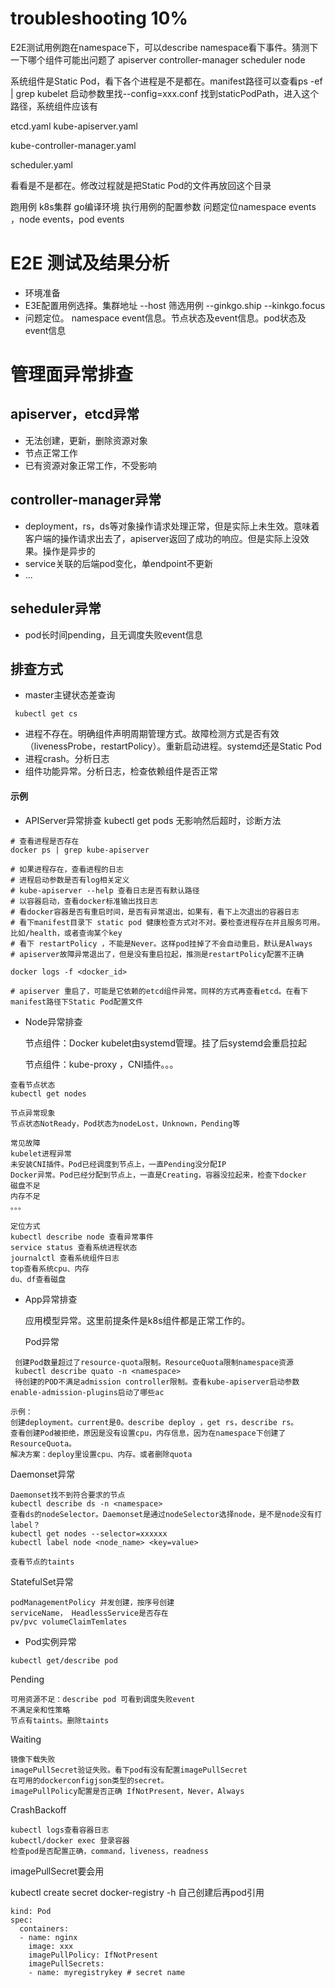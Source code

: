 # troubleshooting 10%

E2E测试用例跑在namespace下，可以describe namespace看下事件。猜测下一下哪个组件可能出问题了
apiserver
controller-manager
scheduler
node

系统组件是Static Pod，看下各个进程是不是都在。manifest路径可以查看ps -ef | grep kubelet 启动参数里找--config=xxx.conf
找到staticPodPath，进入这个路径，系统组件应该有 

etcd.yaml
kube-apiserver.yaml

kube-controller-manager.yaml

scheduler.yaml

看看是不是都在。修改过程就是把Static Pod的文件再放回这个目录

跑用例 
k8s集群
go编译环境
执行用例的配置参数
问题定位namespace events ，node events，pod events


# E2E 测试及结果分析
- 环境准备
- E3E配置用例选择。集群地址 --host 筛选用例 --ginkgo.ship --kinkgo.focus
- 问题定位。 namespace  event信息。节点状态及event信息。pod状态及event信息

# 管理面异常排查

## apiserver，etcd异常
- 无法创建，更新，删除资源对象
- 节点正常工作
- 已有资源对象正常工作，不受影响

## controller-manager异常
- deployment，rs，ds等对象操作请求处理正常，但是实际上未生效。意味着客户端的操作请求出去了，apiserver返回了成功的响应。但是实际上没效果。操作是异步的
- service关联的后端pod变化，单endpoint不更新
- ...

## seheduler异常
- pod长时间pending，且无调度失败event信息

## 排查方式

- master主键状态差查询
```
 kubectl get cs
```

- 进程不存在。明确组件声明周期管理方式。故障检测方式是否有效（livenessProbe，restartPolicy）。重新启动进程。systemd还是Static Pod
- 进程crash。分析日志
- 组件功能异常。分析日志，检查依赖组件是否正常

#### 示例

- APIServer异常排查
  kubectl get pods 无影响然后超时，诊断方法
```
# 查看进程是否存在
docker ps | grep kube-apiserver

# 如果进程存在，查看进程的日志
# 进程启动参数是否有log相关定义
# kube-apiserver --help 查看日志是否有默认路径
# 以容器启动，查看docker标准输出找日志
# 看docker容器是否有重启时间，是否有异常退出，如果有，看下上次退出的容器日志
# 看下manifest目录下 static pod 健康检查方式对不对。要检查进程存在并且服务可用。比如/health，或者查询某个key
# 看下 restartPolicy ，不能是Never。这样pod挂掉了不会自动重启，默认是Always
# apiserver故障异常退出了，但是没有重启拉起，推测是restartPolicy配置不正确

docker logs -f <docker_id>

# apiserver 重启了，可能是它依赖的etcd组件异常。同样的方式再查看etcd。在看下manifest路径下Static Pod配置文件

```

- Node异常排查

  节点组件：Docker kubelet由systemd管理。挂了后systemd会重启拉起
  
  节点组件：kube-proxy ，CNI插件。。。

```
查看节点状态
kubectl get nodes

节点异常现象
节点状态NotReady，Pod状态为nodeLost，Unknown，Pending等

常见故障
kubelet进程异常
未安装CNI插件。Pod已经调度到节点上，一直Pending没分配IP
Docker异常。Pod已经分配到节点上，一直是Creating，容器没拉起来，检查下docker
磁盘不足
内存不足
。。。

定位方式
kubectl describe node 查看异常事件
service status 查看系统进程状态
journalctl 查看系统组件日志
top查看系统cpu、内存
du、df查看磁盘

```

- App异常排查


  应用模型异常。这里前提条件是k8s组件都是正常工作的。
  
  Pod异常 
```
 创建Pod数量超过了resource-quota限制。ResourceQuota限制namespace资源
 kubectl describe quato -n <namespace>
 待创建的POD不满足admission controller限制。查看kube-apiserver启动参数 enable-admission-plugins启动了哪些ac
 
示例：
创建deployment。current是0。describe deploy ，get rs，describe rs。
查看创建Pod被拒绝，原因是没有设置cpu，内存信息，因为在namespace下创建了ResourceQuota。
解决方案：deploy里设置cpu、内存。或者删除quota
```
  
  Daemonset异常
```
Daemonset找不到符合要求的节点
kubectl describe ds -n <namespace>
查看ds的nodeSelector。Daemonset是通过nodeSelector选择node，是不是node没有打label？
kubectl get nodes --selector=xxxxxx
kubectl label node <node_name> <key=value>

查看节点的taints
```
 
  StatefulSet异常
```
podManagementPolicy 并发创建，按序号创建
serviceName， HeadlessService是否存在
pv/pvc volumeClaimTemlates
```
 




-  Pod实例异常
```
kubectl get/describe pod
```

Pending
```
可用资源不足：describe pod 可看到调度失败event
不满足亲和性策略
节点有taints。删除taints

```
Waiting
```
镜像下载失败
imagePullSecret验证失败。看下pod有没有配置imagePullSecret
在可用的dockerconfigjson类型的secret。
imagePullPolicy配置是否正确 IfNotPresent，Never，Always
```

CrashBackoff

```
kubectl logs查看容器日志
kubectl/docker exec 登录容器
检查pod是否配置正确，command，liveness，readness

```

imagePullSecret要会用

kubectl create secret docker-registry -h 自己创建后再pod引用

```
kind: Pod
spec:
  containers:
  - name: nginx
    image: xxx
    imagePullPolicy: IfNotPresent
    imagePullSecrets:
    - name: myregistrykey # secret name
    
```















